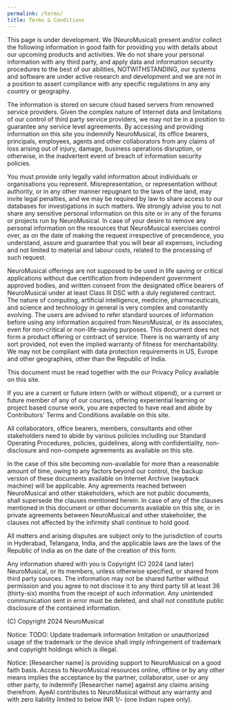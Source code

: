 ```yaml
---
permalink: /terms/
title: Terms & Conditions
---
```


This page is under development.
We (NeuroMusical) present and/or collect the following information in good faith for providing you with details about our upcoming products and activities. We do not share your personal information with any third party, and apply data and information security procedures to the best of our abilities, NOTWITHSTANDING, our systems and software are under active research and development and we are not in a position to assert compliance with any specific regulations in any any country or geography.

The information is stored on secure cloud based servers from renowned service providers. Given the complex nature of Internet data and limitations of our control of third party service providers, we may not be in a position to guarantee any service level agreements. By accessing and providing information on this site you indemnify NeuroMusical, its office bearers, principals, employees, agents and other collaborators from any claims of loss arising out of injury, damage, business operations disruption, or otherwise, in the inadvertent event of breach of information security policies.

You must provide only legally valid information about individuals or organisations you represent. Misrepresentation, or representation without authority, or in any other manner repugnant to the laws of the land, may invite legal penalties, and we may be required by law to share access to our databases for investigations in such matters. We strongly advise you to not share any sensitive personal information on this site or in any of the forums or projects run by NeuroMusical. In case of your desire to remove any personal information on the resources that NeuroMusical exercises control over, as on the date of making the request irrespective of precendence, you understand, assure and guarantee that you will bear all expenses, including and not limited to material and labour costs, related to the processing of such request.

NeuroMusical offerings are not supposed to be used in life saving or critical applications without due certification from independent government approved bodies, and written consent from the designated office bearers of NeuroMusical under at least Class III DSC with a duly registered contract. The nature of computing, artificial intelligence, medicine, pharmaceuticals, and science and technology in general is very complex and constantly evolving. The users are advised to refer standard sources of information before using any information acquired from NeuroMusical, or its associates, even for non-critical or non-life-saving purposes. This document does not form a product offering or contract of service. There is no warranty of any sort provided, not even the implied warranty of fitness for merchantability. We may not be compliant with data protection requirements in US, Europe and other geographies, other than the Republic of India.

This document must be read together with the our Privacy Policy available on this site.

If you are a current or future intern (with or without stipend), or a current or future member of any of our courses,  offering experiential learning or project based course work, you are expected to have read and abide by Contributors' Terms and Conditions available on this site.

All collaborators, office bearers, members, consultants and other stakeholders need to abide by various policies including our Standard Operating Procedures, policies, guidelines, along with confidentiality, non-disclosure and non-compete agreements as available on this site.

In the case of this site becoming non-available for more than a reasonable amount of time, owing to any factors beyond our control, the backup version of these documents available on Internet Archive (wayback machine) will be applicable. Any agreements reached between NeuroMusical and other stakeholders, which are not public documents, shall supersede the clauses mentioned herein. In case of any of the clauses mentioned in this document or other documents available on this site, or in private agreements between NeuroMusical and other stakeholder, the clauses not affected by the infirmity shall continue to hold good.

All matters and arising disputes are subject only to the jurisdiction of courts in Hyderabad, Telangana, India, and the applicable laws are the laws of the Republic of India as on the date of the creation of this form.

Any information shared with you is Copyright (C) 2024 (and later) NeuroMusical, or its members, unless otherwise specified, or shared from third party sources. The information may not be shared further without permission and you agree to not disclose it to any third party till at least 36 (thirty-six) months from the receipt of such information. Any unintended communication sent in error must be deleted, and shall not constitute public disclosure of the contained information.

(C) Copyright 2024 NeuroMusical

Notice:
TODO: Update trademark information
Imitation or unauthorized usage of the trademark or the device shall imply infringement of trademark and copyright holdings which is illegal.

Notice:
[Researcher name] is providing support to NeuroMusical on a good faith basis. Access to NeuroMusical resources online, offline or by any other means implies the acceptance by the partner, collaborator, user or any other party, to indemnify [Researcher name] against any claims arising therefrom. AyeAI contributes to NeuroMusical without any warranty and with zero liability limited to below INR 1/- (one Indian rupee only).
